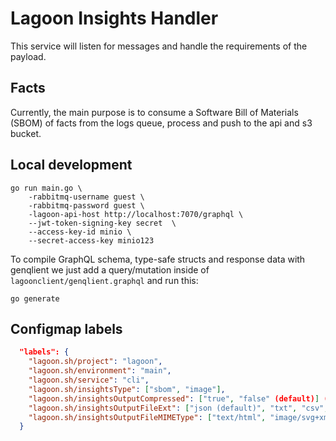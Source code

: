 # Lagoon Insights Handler

This service will listen for messages and handle the requirements of the payload.

## Facts
Currently, the main purpose is to consume a Software Bill of Materials (SBOM) of facts from the logs queue, process
and push to the api and s3 bucket.


## Local development

    go run main.go \
        -rabbitmq-username guest \
        -rabbitmq-password guest \
        -lagoon-api-host http://localhost:7070/graphql \
        --jwt-token-signing-key secret  \
        --access-key-id minio \
        --secret-access-key minio123

To compile GraphQL schema, type-safe structs and response data with genqlient we just add a query/mutation inside of `lagoonclient/genqlient.graphql` and run this:

    go generate

## Configmap labels

```json
  "labels": {
    "lagoon.sh/project": "lagoon",
    "lagoon.sh/environment": "main",
    "lagoon.sh/service": "cli",
    "lagoon.sh/insightsType": ["sbom", "image"],
    "lagoon.sh/insightsOutputCompressed": ["true", "false" (default)] (optional),
    "lagoon.sh/insightsOutputFileExt": ["json (default)", "txt", "csv", "html", "jpg"] (optional),
    "lagoon.sh/insightsOutputFileMIMEType": ["text/html", "image/svg+xml"]  (optional)
  }
```